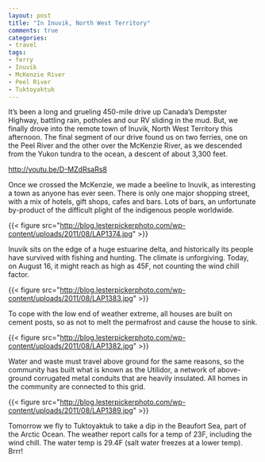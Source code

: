 ```yaml
---
layout: post
title: "In Inuvik, North West Territory"
comments: true
categories:
- travel
tags:
- ferry
- Inuvik
- McKenzie River
- Peel River
- Tuktoyaktuk
---
```

It’s been a long and grueling 450-mile drive up Canada’s Dempster Highway, battling rain, potholes and our RV sliding in the mud. But, we finally drove into the remote town of Inuvik, North West Territory this afternoon. The final segment of our drive found us on two ferries, one on the Peel River and the other over the McKenzie River, as we descended from the Yukon tundra to the ocean, a descent of about 3,300 feet.

<a href="http://youtu.be/D-MZdRsaRs8">http://youtu.be/D-MZdRsaRs8</a>

Once we crossed the McKenzie, we made a beeline to Inuvik, as interesting a town as anyone has ever seen. There is only one major shopping street, with a mix of hotels, gift shops, cafes and bars. Lots of bars, an unfortunate by-product of the difficult plight of the indigenous people worldwide.

{{< figure src="http://blog.lesterpickerphoto.com/wp-content/uploads/2011/08/LAP1374.jpg" >}}

Inuvik sits on the edge of a huge estuarine delta, and historically its people have survived with fishing and hunting. The climate is unforgiving. Today, on August 16, it might reach as high as 45F, not counting the wind chill factor.

{{< figure src="http://blog.lesterpickerphoto.com/wp-content/uploads/2011/08/LAP1383.jpg" >}}

To cope with the low end of weather extreme, all houses are built on cement posts, so as not to melt the permafrost and cause the house to sink.

{{< figure src="http://blog.lesterpickerphoto.com/wp-content/uploads/2011/08/LAP1382.jpg" >}}

Water and waste must travel above ground for the same reasons, so the community has built what is known as the Utilidor, a network of above-ground corrugated metal conduits that are heavily insulated. All homes in the community are connected to this grid.

{{< figure src="http://blog.lesterpickerphoto.com/wp-content/uploads/2011/08/LAP1389.jpg" >}}

Tomorrow we fly to Tuktoyaktuk to take a dip in the Beaufort Sea, part of the Arctic Ocean. The weather report calls for a temp of 23F, including the wind chill. The water temp is 29.4F (salt water freezes at a lower temp). Brrr!